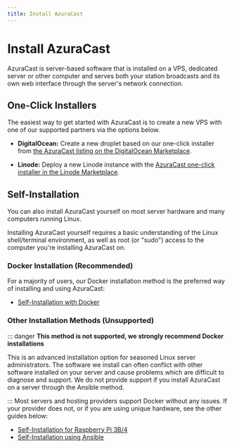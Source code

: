 ```yaml
---
title: Install AzuraCast
---
```


# Install AzuraCast

AzuraCast is server-based software that is installed on a VPS, dedicated server or other computer and serves both your station broadcasts and its own web interface through the server's network connection.

## One-Click Installers

The easiest way to get started with AzuraCast is to create a new VPS with one of our supported partners via the options below.

 - **DigitalOcean:** Create a new droplet based on our one-click installer from [the AzuraCast listing on the DigitalOcean Marketplace](https://marketplace.digitalocean.com/apps/azuracast?refcode=1023fa8af513).

 - **Linode:** Deploy a new Linode instance with the [AzuraCast one-click installer in the Linode Marketplace](https://www.linode.com/marketplace/apps/linode/azuracast/?r=68daf2976efcb77d2e3d4ced67a02b031edc3ba1).

## Self-Installation

You can also install AzuraCast yourself on most server hardware and many computers running Linux.

Installing AzuraCast yourself requires a basic understanding of the Linux shell/terminal environment, as well as root (or "sudo") access to the computer you're installing AzuraCast on.

### Docker Installation (Recommended)

For a majority of users, our Docker installation method is the preferred way of installing and using AzuraCast:

 - [Self-Installation with Docker](docker)

### Other Installation Methods (Unsupported) 

::: danger
**This method is not supported, we strongly recommend Docker installations**

This is an advanced installation option for seasoned Linux server administrators. The software we install can often conflict with other software installed on your server and cause problems which are difficult to diagnose and support. We do not provide support if you install AzuraCast on a server through the Ansible method.  

::: 
Most servers and hosting providers support Docker without any issues. If your provider does not, or if you are using unique hardware, see the other guides below:

 - [Self-Installation for Raspberry Pi 3B/4](raspberry-pi)
 - [Self-Installation using Ansible](ansible)